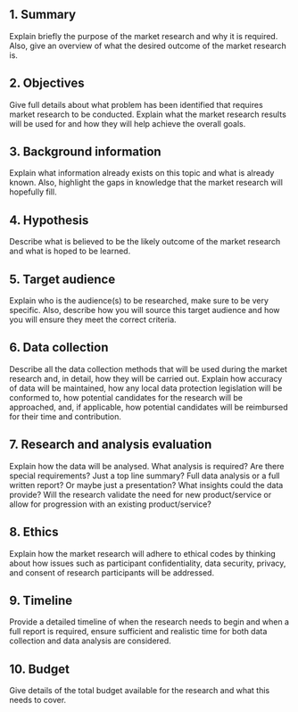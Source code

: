 ## 1.	Summary 

Explain briefly the purpose of the market research and why it is required. Also, give an overview of what the desired outcome of the market research is. 





## 2.	Objectives 

Give full details about what problem has been identified that requires market research to be conducted. Explain what the market research results will be used for and how they will help achieve the overall goals. 





## 3.	Background information 

Explain what information already exists on this topic and what is already known. Also, highlight the gaps in knowledge that the market research will hopefully fill. 





## 4.	Hypothesis 

Describe what is believed to be the likely outcome of the market research and what is hoped to be learned. 





## 5.	Target audience 

Explain who is the audience(s) to be researched, make sure to be very specific. Also, describe how you will source this target audience and how you will ensure they meet the correct criteria. 





## 6.	Data collection 

Describe all the data collection methods that will be used during the market research and, in detail, how they will be carried out. Explain how accuracy of data will be maintained, how any local data protection legislation will be conformed to, how potential candidates for the research will be approached, and, if applicable, how potential candidates will be reimbursed for their time and contribution. 





## 7.	Research and analysis evaluation 

Explain how the data will be analysed. What analysis is required? Are there special requirements? Just a top line summary? Full data analysis or a full written report? Or maybe just a presentation? What insights could the data provide?  Will the research validate the need for new product/service or allow for progression with an existing product/service? 





## 8.	Ethics 

Explain how the market research will adhere to ethical codes by thinking about how issues such as participant confidentiality, data security, privacy, and consent of research participants will be addressed. 





## 9.	Timeline 

Provide a detailed timeline of when the research needs to begin and when a full report is required, ensure sufficient and realistic time for both data collection and data analysis are considered. 





## 10.	Budget 

Give details of the total budget available for the research and what this needs to cover.



